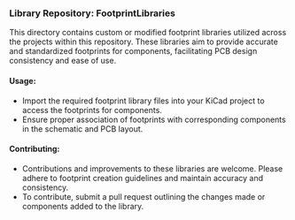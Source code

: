 ### Library Repository: FootprintLibraries

This directory contains custom or modified footprint libraries utilized across the projects within this repository. These libraries aim to provide accurate and standardized footprints for components, facilitating PCB design consistency and ease of use.

#### Usage:
- Import the required footprint library files into your KiCad project to access the footprints for components.
- Ensure proper association of footprints with corresponding components in the schematic and PCB layout.

#### Contributing:
- Contributions and improvements to these libraries are welcome. Please adhere to footprint creation guidelines and maintain accuracy and consistency.
- To contribute, submit a pull request outlining the changes made or components added to the library.
